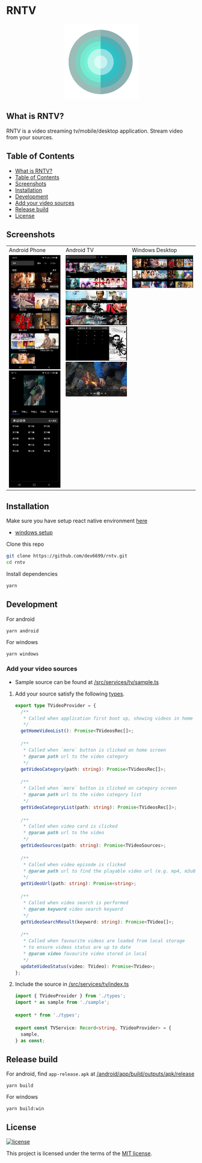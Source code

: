 # RNTV

<p align="center">
    <picture >
      <img alt="RNTV Logo" src="./docs/rntv-logo.png" width="200">
    </picture>    
</p>

## What is RNTV?

RNTV is a video streaming tv/mobile/desktop application. Stream video from your sources.

## Table of Contents

- [What is RNTV?](#what-is-rntv)
- [Table of Contents](#table-of-contents)
- [Screenshots](#screenshots)
- [Installation](#installation)
- [Development](#development)
- [Add your video sources](#add-your-video-sources)
- [Release build](#release-build)
- [License](#license)

## Screenshots

<table>
  <tr>
      <td>Android Phone</td>
      <td>Android TV</td>
      <td>Windows Desktop</td>
  </tr>
  <tr>
    <td valign="top" width="30%"> 
      <img src="./docs/screenshot-6.png" width="100%" height="100%">
      <img src="./docs/screenshot-7.png" width="100%" height="100%">
    </td>
    <td valign="top" width="35%">
      <img src="./docs/screenshot-1.png" width="100%" height="100%">
       <img src="./docs/screenshot-2.png" width="100%" height="100%">
        <img src="./docs/screenshot-3.png" width="100%" height="100%">
         <img src="./docs/screenshot-4.png" width="100%" height="100%">
    </td>
    <td valign="top" width="35%">
      <img src="./docs/screenshot-5.png" width="100%" height="100%">
    </td>
  </tr>
 </table>

## Installation

Make sure you have setup react native environment [here](https://reactnative.dev/docs/environment-setup)

- [windows setup](https://microsoft.github.io/react-native-windows/docs/getting-started)

Clone this repo

```bash
git clone https://github.com/dev6699/rntv.git
cd rntv
```

Install dependencies

```bash
yarn
```

## Development

For android

```
yarn android
```

For windows

```
yarn windows
```

### Add your video sources

- Sample source can be found at [/src/services/tv/sample.ts](/src/services/tv/sample.ts)

1. Add your source satisfy the following [types](/src/services/tv/types.ts).

   ```typescript
   export type TVideoProvider = {
     /**
      * Called when application first boot up, showing videos in home screen
      */
     getHomeVideoList(): Promise<TVideosRec[]>;

     /**
      * Called when `more` button is clicked on home screen
      * @param path url to the video category
      */
     getVideoCategory(path: string): Promise<TVideosRec[]>;

     /**
      * Called when `more` button is clicked on category screen
      * @param path url to the video category list
      */
     getVideoCategoryList(path: string): Promise<TVideosRec[]>;

     /**
      * Called when video card is clicked
      * @param path url to the video
      */
     getVideoSources(path: string): Promise<TVideoSources>;

     /**
      * Called when video episode is clicked
      * @param path url to find the playable video url (e.g. mp4, m3u8...)
      */
     getVideoUrl(path: string): Promise<string>;

     /**
      * Called when video search is performed
      * @param keyword video search keyword
      */
     getVideoSearchResult(keyword: string): Promise<TVideo[]>;

     /**
      * Called when favourite videos are loaded from local storage
      * to ensure videos status are up to date
      * @param video favourite video stored in local
      */
     updateVideoStatus(video: TVideo): Promise<TVideo>;
   };
   ```

2. Include the source in [/src/services/tv/index.ts](/src/services/tv/index.ts)

   ```typescript
   import { TVideoProvider } from './types';
   import * as sample from './sample';

   export * from './types';

   export const TVService: Record<string, TVideoProvider> = {
     sample,
   } as const;
   ```

## Release build

For android, find `app-release.apk` at [/android/app/build/outputs/apk/release](/android/app/build/outputs/apk/release)

```
yarn build
```

For windows

```
yarn build:win
```

## License

[![license](https://img.shields.io/badge/license-MIT-green.svg)](https://github.com/dev6699/rntv/blob/main/LICENSE)

This project is licensed under the terms of the [MIT license](/LICENSE).
